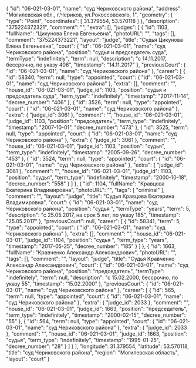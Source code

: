 {
    "id": "06-021-03-01",
    "name": "суд Чериковского района",
    "address": "Могилевская обл., г.Чериков, ул.Рокоссовского, 1",
    "geometry": {
        "type": "Point",
        "coordinates": [
            31.379554,
            53.570118
        ]
    },
    "description": "375224372321",
    "comment": "",
    "extra": [],
    "judges": [
        {
            "id": 1103,
            "fullName": "Цикунова Елена Евгеньевна",
            "photoURL": "",
            "tags": [],
            "comment": "375224373221",
            "layout": "judge",
            "title": "Судья Цикунова Елена Евгеньевна",
            "court": {
                "id": "06-021-03-01",
                "name": "суд Чериковского района",
                "position": "судья и председатель суда",
                "termType": "indefinitely",
                "term": null,
                "description": "c 14.11.2017, бессрочно, по указу 406",
                "timestamp": "14.11.2017"
            },
            "previousCourt": {
                "id": "06-021-03-01",
                "name": "суд Чериковского района"
            },
            "career": [
                {
                    "id": 58340,
                    "term": null,
                    "type": "appointed",
                    "court": {
                        "id": "06-021-03-01",
                        "name": "суд Чериковского района"
                    },
                    "extra": [],
                    "comment": "",
                    "house_id": "06-021-03-01",
                    "judge_id": 1103,
                    "position": "судья и председатель суда",
                    "term_type": "indefinitely",
                    "timestamp": "2017-11-14",
                    "decree_number": "406"
                },
                {
                    "id": 3526,
                    "term": null,
                    "type": "appointed",
                    "court": {
                        "id": "06-021-03-01",
                        "name": "суд Чериковского района"
                    },
                    "extra": {
                        "judge_id": 3061
                    },
                    "comment": "",
                    "house_id": "06-021-03-01",
                    "judge_id": 1103,
                    "position": "председатель",
                    "term_type": "indefinitely",
                    "timestamp": "2007-10-01",
                    "decree_number": "473"
                },
                {
                    "id": 3525,
                    "term": null,
                    "type": "appointed",
                    "court": {
                        "id": "06-021-03-01",
                        "name": "суд Чериковского района"
                    },
                    "extra": {
                        "judge_id": 3061
                    },
                    "comment": "",
                    "house_id": "06-021-03-01",
                    "judge_id": 1103,
                    "position": "судья",
                    "term_type": "indefinitely",
                    "timestamp": "2005-09-26",
                    "decree_number": "453"
                },
                {
                    "id": 3524,
                    "term": null,
                    "type": "appointed",
                    "court": {
                        "id": "06-021-03-01",
                        "name": "суд Чериковского района"
                    },
                    "extra": {
                        "judge_id": 3061
                    },
                    "comment": "",
                    "house_id": "06-021-03-01",
                    "judge_id": 1103,
                    "position": "судья",
                    "term_type": "indefinitely",
                    "timestamp": "2000-10-18",
                    "decree_number": "558"
                }
            ]
        },
        {
            "id": 1104,
            "fullName": "Кравцова Екатерина Владимировна",
            "photoURL": "",
            "tags": [
                "criminal"
            ],
            "comment": "",
            "layout": "judge",
            "title": "Судья Кравцова Екатерина Владимировна",
            "court": {
                "id": "06-021-03-01",
                "name": "суд Чериковского района",
                "position": "судья ",
                "termType": "years",
                "term": 5,
                "description": "c 25.05.2017, на срок 5 лет, по указу 185",
                "timestamp": "25.05.2017"
            },
            "previousCourt": null,
            "career": [
                {
                    "id": 58341,
                    "term": 5,
                    "type": "appointed",
                    "court": {
                        "id": "06-021-03-01",
                        "name": "суд Чериковского района"
                    },
                    "extra": [],
                    "comment": "",
                    "house_id": "06-021-03-01",
                    "judge_id": 1104,
                    "position": "судья ",
                    "term_type": "years",
                    "timestamp": "2017-05-25",
                    "decree_number": "185"
                }
            ]
        },
        {
            "id": 1663,
            "fullName": "Кравченко Александр Александрович",
            "photoURL": "",
            "tags": [],
            "comment": "",
            "layout": "judge",
            "title": "Судья Кравченко Александр Александрович",
            "court": {
                "id": "06-021-03-01",
                "name": "суд Чериковского района",
                "position": "председатель",
                "termType": "indefinitely",
                "term": null,
                "description": "c 15.02.2000, бессрочно, по указу 55",
                "timestamp": "15.02.2000"
            },
            "previousCourt": {
                "id": "06-021-03-01",
                "name": "суд Чериковского района"
            },
            "career": [
                {
                    "id": 565,
                    "term": null,
                    "type": "appointed",
                    "court": {
                        "id": "06-021-03-01",
                        "name": "суд Чериковского района"
                    },
                    "extra": {
                        "judge_id": 2033
                    },
                    "comment": "",
                    "house_id": "06-021-03-01",
                    "judge_id": 1663,
                    "position": "председатель",
                    "term_type": "indefinitely",
                    "timestamp": "2000-02-15",
                    "decree_number": "55"
                },
                {
                    "id": 564,
                    "term": null,
                    "type": "appointed",
                    "court": {
                        "id": "06-021-03-01",
                        "name": "суд Чериковского района"
                    },
                    "extra": {
                        "judge_id": 2033
                    },
                    "comment": "",
                    "house_id": "06-021-03-01",
                    "judge_id": 1663,
                    "position": "судья",
                    "term_type": "indefinitely",
                    "timestamp": "1995-01-25",
                    "decree_number": "28"
                }
            ]
        }
    ],
    "longitude": 31.379554,
    "latitude": 53.570118,
    "title": "суд Чериковского района",
    "region": "Могилевская область",
    "layout": "court"
}